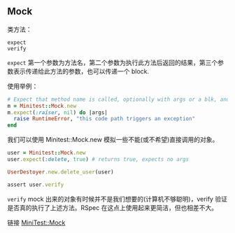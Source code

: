 ## Mock

类方法：

```
expect
verify
```

`expect`
第一个参数为方法名，第二个参数为执行此方法后返回的结果，第三个参数表示传递给此方法的参数，也可以传递一个 block.

使用举例：

```ruby
# Expect that method name is called, optionally with args or a blk, and returns retval.
m = Minitest::Mock.new
m.expect(:raiser, nil) do |args|
  raise RuntimeError, "this code path triggers an exception"
end
```

我们可以使用 Minitest::Mock.new 模拟一些不能(或不希望)直接调用的对象。

```ruby
user = Minitest::Mock.new
user.expect(:delete, true) # returns true, expects no args

UserDestoyer.new.delete_user(user)

assert user.verify
```

`verify`
mock 出来的对象有时候并不是我们想要的(计算机不够聪明)，verify 验证是否真的执行了上述方法。RSpec 在这点上使用起来更简洁，但也相差不大。

链接 [MiniTest::Mock](http://www.ruby-doc.org/stdlib-2.1.2/libdoc/minitest/rdoc/MiniTest/Mock.html)
